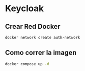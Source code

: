 # Keycloak

## Crear Red Docker

```bash
docker network create auth-network
```

## Como correr la imagen

```bash
docker compose up -d
```
